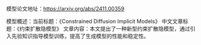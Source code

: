 模型论文地址：https://arxiv.org/abs/2411.00359

模型概述：当前标题：《Constrained Diffusion Implicit Models》
中文文章标题：《约束扩散隐模型》
文章内容：本文提出了一种新型约束扩散隐模型，通过引入先验知识指导模型训练，提高了生成模型的性能和稳定性。
